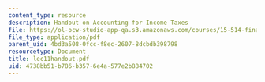 ```yaml
---
content_type: resource
description: Handout on Accounting for Income Taxes
file: https://ol-ocw-studio-app-qa.s3.amazonaws.com/courses/15-514-financial-and-managerial-accounting-summer-2003/4738bb51b786b3576e4a577e2b884702_lec11handout.pdf
file_type: application/pdf
parent_uid: 4bd3a508-0fcc-f8ec-2607-8dcbdb398798
resourcetype: Document
title: lec11handout.pdf
uid: 4738bb51-b786-b357-6e4a-577e2b884702
---
```

